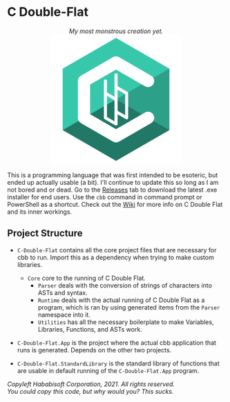# C Double-Flat
<p align="center">
  <i>My most monstrous creation yet.</i> <br>
  <img src="https://raw.githubusercontent.com/GitHababi/C-Double-Flat/main/assets/cbb_logo.png" alt="C-Double Flat" width="300"/>
</p>

This is a programming language that was first intended to be esoteric, but ended up actually usable (a bit).
I'll continue to update this so long as I am not bored and or dead. Go to the [Releases](https://github.com/GitHababi/C-Double-Flat/releases) tab to download the latest .exe installer for end users. Use the `cbb` command in command prompt or PowerShell as a shortcut. Check out the [Wiki](https://github.com/GitHababi/C-Double-Flat/wiki) for more info on C Double Flat and its inner workings.

## Project Structure
- `C-Double-Flat` contains all the core project files that are necessary for cbb to run. Import this as a dependency when trying to make custom libraries.
  - `Core` core to the running of C Double Flat.
    - `Parser` deals with the conversion of strings of characters into ASTs and syntax.
    - `Runtime` deals with the actual running of C Double Flat as a program, which is ran by using generated items from the `Parser` namespace into it.
    - `Utilities` has all the necessary boilerplate to make Variables, Libraries, Functions, and ASTs work.

- `C-Double-Flat.App` is the project where the actual cbb application that runs is generated. Depends on the other two projects.
- `C-Double-Flat.StandardLibrary` is the standard library of functions that are usable in default running of the `C-Double-Flat.App` program.


*Copyleft Hababisoft Corporation, 2021. All rights reserved.*\
*You could copy this code, but why would you? This sucks.*

